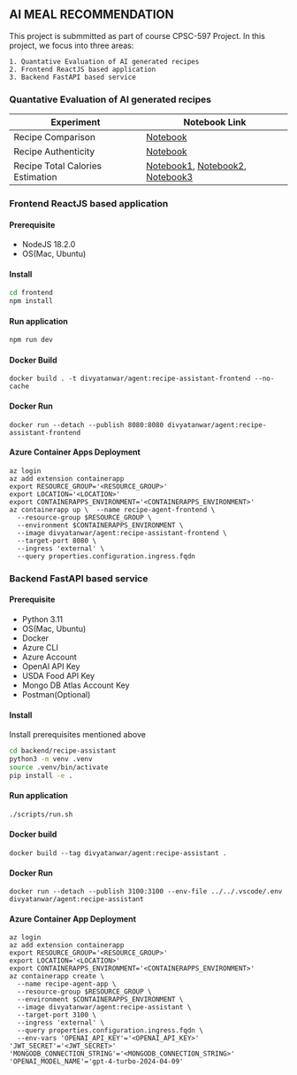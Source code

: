## AI MEAL RECOMMENDATION

This project is submmitted as part of course CPSC-597 Project. In this project, we focus into three areas:

    1. Quantative Evaluation of AI generated recipes
    2. Frontend ReactJS based application
    3. Backend FastAPI based service


### Quantative Evaluation of AI generated recipes

| Experiment                       | Notebook Link |
|----------------------------------|---------------|
| Recipe Comparison                | [Notebook](./notebooks/gpt4_1106_recipe_diabetic.ipynb) |
| Recipe Authenticity              | [Notebook](./notebooks/gpt_authenticity_recipe_scrapped_data.ipynb) |
| Recipe Total Calories Estimation | [Notebook1](./notebooks/gpt4_turbo_recipe_generation.ipynb), [Notebook2](./notebooks/gpt4_turbo_recipe_aggregation.ipynb), [Notebook3](./notebooks/total_calorie_estimation.ipynb) |


### Frontend ReactJS based application

#### Prerequisite
- NodeJS 18.2.0
- OS(Mac, Ubuntu)

#### Install
```bash
cd frontend
npm install
```

#### Run application
```bash
npm run dev
```
#### Docker Build
```docker
docker build . -t divyatanwar/agent:recipe-assistant-frontend --no-cache
```

#### Docker Run
```docker
docker run --detach --publish 8080:8080 divyatanwar/agent:recipe-assistant-frontend
```

#### Azure Container Apps Deployment
```az
az login
az add extension containerapp
export RESOURCE_GROUP='<RESOURCE_GROUP>' 
export LOCATION='<LOCATION>'
export CONTAINERAPPS_ENVIRONMENT='<CONTAINERAPPS_ENVIRONMENT>'
az containerapp up \  --name recipe-agent-frontend \
  --resource-group $RESOURCE_GROUP \
  --environment $CONTAINERAPPS_ENVIRONMENT \
  --image divyatanwar/agent:recipe-assistant-frontend \
  --target-port 8080 \
  --ingress 'external' \
  --query properties.configuration.ingress.fqdn
```

### Backend FastAPI based service

#### Prerequisite
- Python 3.11
- OS(Mac, Ubuntu)
- Docker
- Azure CLI
- Azure Account
- OpenAI API Key
- USDA Food API Key
- Mongo DB Atlas Account Key
- Postman(Optional)

#### Install
Install prerequisites mentioned above
```bash
cd backend/recipe-assistant
python3 -m venv .venv
source .venv/bin/activate
pip install -e .
```

#### Run application
```bash
./scripts/run.sh
```

#### Docker build
```docker
docker build --tag divyatanwar/agent:recipe-assistant .           
```

#### Docker Run
```docker
docker run --detach --publish 3100:3100 --env-file ../../.vscode/.env  divyatanwar/agent:recipe-assistant
```

#### Azure Container App Deployment
```az
az login
az add extension containerapp
export RESOURCE_GROUP='<RESOURCE_GROUP>' 
export LOCATION='<LOCATION>'
export CONTAINERAPPS_ENVIRONMENT='<CONTAINERAPPS_ENVIRONMENT>'
az containerapp create \
  --name recipe-agent-app \
  --resource-group $RESOURCE_GROUP \
  --environment $CONTAINERAPPS_ENVIRONMENT \
  --image divyatanwar/agent:recipe-assistant \
  --target-port 3100 \
  --ingress 'external' \
  --query properties.configuration.ingress.fqdn \
  --env-vars 'OPENAI_API_KEY'='<OPENAI_API_KEY>' 'JWT_SECRET'='<JWT_SECRET>' 'MONGODB_CONNECTION_STRING'='<MONGODB_CONNECTION_STRING>' 'OPENAI_MODEL_NAME'='gpt-4-turbo-2024-04-09'
```